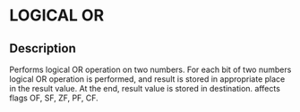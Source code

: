
# LOGICAL OR
## Description
Performs logical OR operation on two numbers. For each bit of two numbers logical
OR operation is performed, and result is stored in appropriate place in the result
value. At the end, result value is stored in destination.
affects flags OF, SF, ZF, PF, CF.
